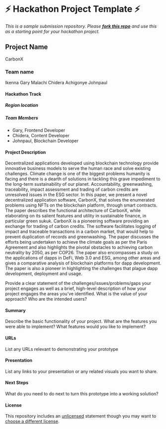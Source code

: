 
# ⚡ Hackathon Project Template ⚡
_This is a sample submission repository.
Please [__fork this repo__](https://help.github.com/articles/fork-a-repo/) and use this as a starting point for your hackathon project._

## Project Name
   CarbonX
### Team name
  Ikenna Gary
  Malachi Chidera
  Achigonye Johnpaul


#### Hackathon Track

##### Region location

##### Team Members

- Gary, Frontend Developer 
- Chidera, Content Developer
- Johnpaul, Blockchain Developer

#### Project Description

Decentralized applications developed using blockchain technology provide innovative business models to serve the human race 
and solve existing challenges. Climate change is one of the biggest problems humanity is facing and there is a dearth of solutions in 
tackling  this  grave  impediment to the long-term sustainability  of our  planet. Accountability,  greenwashing, traceability, impact 
assessment and trading of carbon credits are unresolved issues in the  ESG sector. In this paper, we present a novel decentralized 
application  software, CarbonX,  that  solves the  enumerated  problems using  NFTs  on the  blockchain  platform, through  smart 
contracts.  The  paper describes the  functional  architecture  of CarbonX,  while  elaborating  on its  salient  features  and utility  in 
sustainable  finance,  in  particular  green  sukuk.  CarbonX  is  a  pioneering  software  providing  an  exchange  for  trading  of  carbon 
credits.  The software facilitates logging  of  impact and  traceable  transactions  in  a carbon  market,  that  would help  to  prevent 
duplication of records and greenwashing. The paper discusses the efforts being undertaken to achieve the climate goals as per the 
Paris Agreement and  also highlights the pivotal  obstacles to  achieving carbon  neutrality by  2050, as per  COP26. The  paper also 
encompasses a study on the applications of dapps in DeFi, Web 3.0 and ESG, among other areas and gives  a comparative analysis 
of  blockchain  platforms  for  dapp  development.  The  paper  is  also  a  pioneer  in  highlighting  the  challenges  that  plague  dapp 
development, deployment and usage. 


Provide a clear statement of the challenges/issues/problems/gaps your project engages as well as a brief, high-level description of how your project engages the areas you've identified. What is the value of your approach? Who are the intended users?

#### Summary
Describe the basic functionality of your project. What are the features you were able to implement? What features would you like to implement?

#### URLs
List any URLs relevant to demonstrating your prototype

#### Presentation
List any links to your presentation or any related visuals you want to share.

#### Next Steps
What do you need to do next to turn this prototype into a working solution?

#### License
This repository includes an [unlicensed](http://unlicense.org/) statement though you may want to [choose a different license](https://choosealicense.com/).
